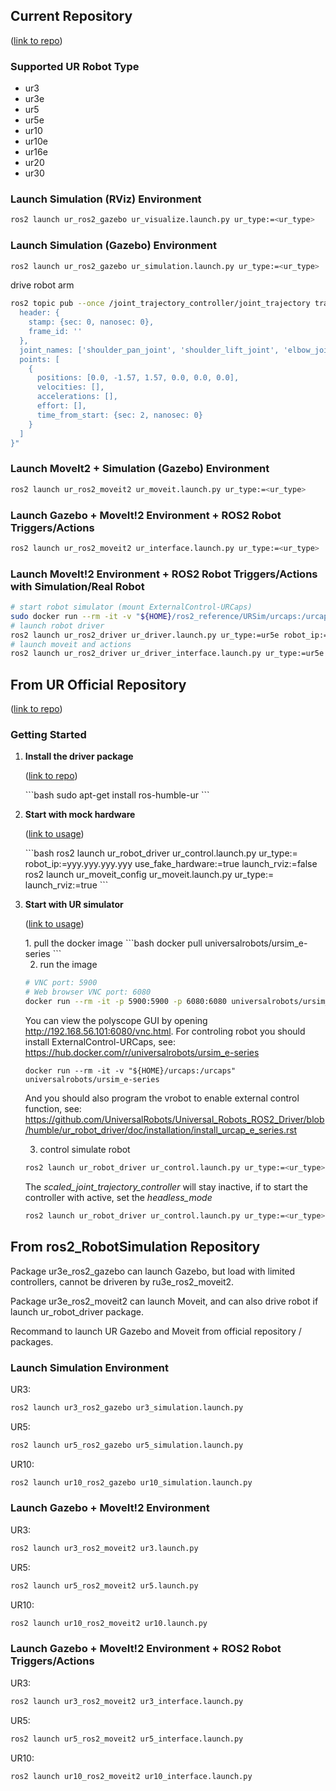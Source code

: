 ## Current Repository
<p align="left">(<a href="https://github.com/UniversalRobots">link to repo</a>)</p>

### Supported UR Robot Type

- ur3
- ur3e
- ur5
- ur5e
- ur10
- ur10e
- ur16e
- ur20
- ur30

### Launch Simulation (RViz) Environment

```sh
ros2 launch ur_ros2_gazebo ur_visualize.launch.py ur_type:=<ur_type>
```

### Launch Simulation (Gazebo) Environment

```sh
ros2 launch ur_ros2_gazebo ur_simulation.launch.py ur_type:=<ur_type>
```

drive robot arm
```sh
ros2 topic pub --once /joint_trajectory_controller/joint_trajectory trajectory_msgs/JointTrajectory "{
  header: {
    stamp: {sec: 0, nanosec: 0},
    frame_id: ''
  },
  joint_names: ['shoulder_pan_joint', 'shoulder_lift_joint', 'elbow_joint', 'wrist_1_joint', 'wrist_2_joint', 'wrist_3_joint'],
  points: [
    {
      positions: [0.0, -1.57, 1.57, 0.0, 0.0, 0.0],
      velocities: [],
      accelerations: [],
      effort: [],
      time_from_start: {sec: 2, nanosec: 0}
    }
  ]
}"
```

### Launch MoveIt2 + Simulation (Gazebo) Environment

```sh
ros2 launch ur_ros2_moveit2 ur_moveit.launch.py ur_type:=<ur_type>
```

### Launch Gazebo + MoveIt!2 Environment + ROS2 Robot Triggers/Actions

```sh
ros2 launch ur_ros2_moveit2 ur_interface.launch.py ur_type:=<ur_type>
```

### Launch MoveIt!2 Environment + ROS2 Robot Triggers/Actions with Simulation/Real Robot

```sh
# start robot simulator (mount ExternalControl-URCaps)
sudo docker run --rm -it -v "${HOME}/ros2_reference/URSim/urcaps:/urcaps" universalrobots/ursim_e-series
# launch robot driver
ros2 launch ur_ros2_driver ur_driver.launch.py ur_type:=ur5e robot_ip:=172.17.0.2
# launch moveit and actions
ros2 launch ur_ros2_driver ur_driver_interface.launch.py ur_type:=ur5e
```



## From UR Official Repository
<p align="left">(<a href="https://github.com/UniversalRobots">link to repo</a>)</p>

### Getting Started

1. **Install the driver package**
   <p align="left">(<a href="https://github.com/UniversalRobots/Universal_Robots_ROS2_Driver">link to repo</a>)</p>
   ```bash
   sudo apt-get install ros-humble-ur
   ```

2. **Start with mock hardware**
   <p align="left">(<a href="https://docs.universal-robots.com/Universal_Robots_ROS2_Documentation/doc/ur_robot_driver/ur_robot_driver/doc/usage/toc.html">link to usage</a>)</p>
   ```bash
   ros2 launch ur_robot_driver ur_control.launch.py ur_type:=<ur_type> robot_ip:=yyy.yyy.yyy.yyy use_fake_hardware:=true launch_rviz:=false
   ros2 launch ur_moveit_config ur_moveit.launch.py ur_type:=<ur_type> launch_rviz:=true
   ```

3. **Start with UR simulator**
   <p align="left">(<a href="https://docs.universal-robots.com/Universal_Robots_ROS2_Documentation/doc/ur_robot_driver/ur_robot_driver/doc/usage/simulation.html#usage-with-official-ur-simulator">link to usage</a>)</p>
   1. pull the docker image
   ```bash
   docker pull universalrobots/ursim_e-series
   ```
   
   2. run the image
   ```bash
   # VNC port: 5900
   # Web browser VNC port: 6080
   docker run --rm -it -p 5900:5900 -p 6080:6080 universalrobots/ursim_e-series
   ```
   You can view the polyscope GUI by opening http://192.168.56.101:6080/vnc.html.
   For controling robot you should install ExternalControl-URCaps, see: https://hub.docker.com/r/universalrobots/ursim_e-series
   ```
   docker run --rm -it -v "${HOME}/urcaps:/urcaps" universalrobots/ursim_e-series
   ```
   And you should also program the vrobot to enable external control function, see: https://github.com/UniversalRobots/Universal_Robots_ROS2_Driver/blob/humble/ur_robot_driver/doc/installation/install_urcap_e_series.rst

   3. control simulate robot
   ```bash
   ros2 launch ur_robot_driver ur_control.launch.py ur_type:=<ur_type> robot_ip:=192.168.56.101 launch_rviz:=true
   ```
   The *scaled_joint_trajectory_controller* will stay inactive, if to start the controller with active, set the *headless_mode*
   ```bash
   ros2 launch ur_robot_driver ur_control.launch.py ur_type:=<ur_type> robot_ip:=192.168.56.101 launch_rviz:=true headless_mode:=true
   ```


## From ros2_RobotSimulation Repository

Package ur3e_ros2_gazebo can launch Gazebo, but load with limited controllers, cannot be driveren by ru3e_ros2_moveit2.

Package ur3e_ros2_moveit2 can launch Moveit, and can also drive robot if launch ur_robot_driver package.

Recommand to launch UR Gazebo and Moveit from official repository / packages.

### Launch Simulation Environment

UR3:
```sh
ros2 launch ur3_ros2_gazebo ur3_simulation.launch.py
```

UR5:
```sh
ros2 launch ur5_ros2_gazebo ur5_simulation.launch.py
```

UR10:
```sh
ros2 launch ur10_ros2_gazebo ur10_simulation.launch.py
```

### Launch Gazebo + MoveIt!2 Environment

UR3:
```sh
ros2 launch ur3_ros2_moveit2 ur3.launch.py
```

UR5:
```sh
ros2 launch ur5_ros2_moveit2 ur5.launch.py
```

UR10:
```sh
ros2 launch ur10_ros2_moveit2 ur10.launch.py
```

### Launch Gazebo + MoveIt!2 Environment + ROS2 Robot Triggers/Actions

UR3:
```sh
ros2 launch ur3_ros2_moveit2 ur3_interface.launch.py
```

UR5:
```sh
ros2 launch ur5_ros2_moveit2 ur5_interface.launch.py
```

UR10:
```sh
ros2 launch ur10_ros2_moveit2 ur10_interface.launch.py
```